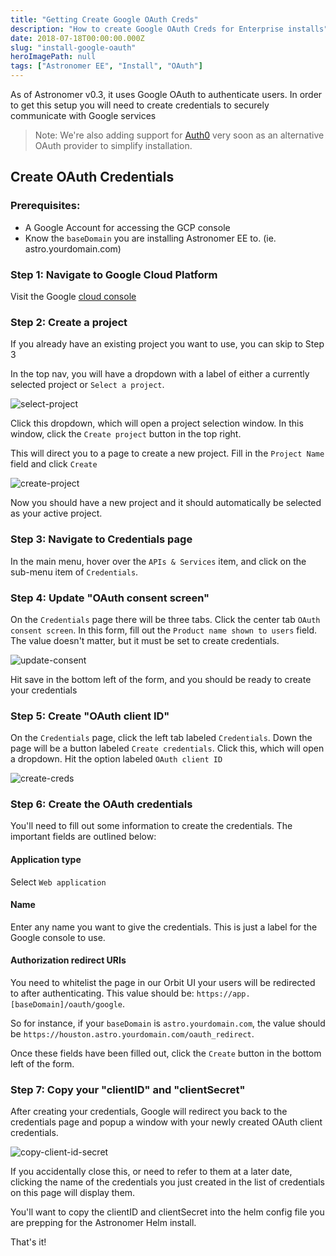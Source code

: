 ```yaml
---
title: "Getting Create Google OAuth Creds"
description: "How to create Google OAuth Creds for Enterprise installs"
date: 2018-07-18T00:00:00.000Z
slug: "install-google-oauth"
heroImagePath: null
tags: ["Astronomer EE", "Install", "OAuth"]
---
```


As of Astronomer v0.3, it uses Google OAuth to authenticate users. In order to get this setup you will need to create credentials to securely communicate with Google services

> Note: We're also adding support for [Auth0](https://auth0.com/) very soon as an alternative OAuth provider to simplify installation.

## Create OAuth Credentials

### Prerequisites:

- A Google Account for accessing the GCP console
- Know the `baseDomain` you are installing Astronomer EE to.  (ie. astro.yourdomain.com)

### Step 1: Navigate to Google Cloud Platform

Visit the Google [cloud console](https://console.cloud.google.com/)

### Step 2: Create a project

If you already have an existing project you want to use, you can skip to Step 3

In the top nav, you will have a dropdown with a label of either a currently selected project or `Select a project`.

![select-project](https://assets.astronomer.io/website/img/guides/google-oauth-creds/select-project.png)

Click this dropdown, which will open a project selection window.  In this window, click the `Create project` button in the top right.

This will direct you to a page to create a new project.  Fill in the `Project Name` field and click `Create`

![create-project](https://assets.astronomer.io/website/img/guides/google-oauth-creds/create-project.png)

Now you should have a new project and it should automatically be selected as your active project.

### Step 3: Navigate to Credentials page

In the main menu, hover over the `APIs & Services` item, and click on the sub-menu item of `Credentials`.

### Step 4: Update "OAuth consent screen"

On the `Credentials` page there will be three tabs.  Click the center tab `OAuth consent screen`.  In this form, fill out the `Product name shown to users` field.  The value doesn't matter, but it must be set to create credentials.

![update-consent](https://assets.astronomer.io/website/img/guides/google-oauth-creds/update-consent.png)

Hit save in the bottom left of the form, and you should be ready to create your credentials

### Step 5: Create "OAuth client ID"

On the `Credentials` page, click the left tab labeled `Credentials`.  Down the page will be a button labeled `Create credentials`.  Click this, which will open a dropdown.  Hit the option labeled `OAuth client ID`

![create-creds](https://assets.astronomer.io/website/img/guides/google-oauth-creds/create-creds.png)

### Step 6: Create the OAuth credentials

You'll need to fill out some information to create the credentials. The important fields are outlined below:

#### Application type

Select `Web application`

#### Name

Enter any name you want to give the credentials.  This is just a label for the Google console to use.

#### Authorization redirect URIs

You need to whitelist the page in our Orbit UI your users will be redirected to after authenticating.  This value should be: `https://app.[baseDomain]/oauth/google`.

So for instance, if your `baseDomain` is `astro.yourdomain.com`, the value should be `https://houston.astro.yourdomain.com/oauth_redirect`.

Once these fields have been filled out, click the `Create` button in the bottom left of the form.

### Step 7: Copy your "clientID" and "clientSecret"

After creating your credentials, Google will redirect you back to the credentials page and popup a window with your newly created OAuth client credentials.

![copy-client-id-secret](https://assets.astronomer.io/website/img/guides/google-oauth-creds/copy-client-id-secret.png)

If you accidentally close this, or need to refer to them at a later date, clicking the name of the credentials you just created in the list of credentials on this page will display them.

You'll want to copy the clientID and clientSecret into the helm config file you are prepping for the Astronomer Helm install.

That's it!
